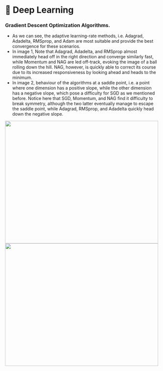 # 🧠 Deep Learning<br>

### Gradient Descent Optimization Algorithms.

* As we can see, the adaptive learning-rate methods, i.e. Adagrad, Adadelta, RMSprop, and Adam are most suitable and provide the best convergence for these scenarios.<br>
* In image 1, Note that Adagrad, Adadelta, and RMSprop almost immediately head off in the right direction and converge similarly fast, while Momentum and NAG are led off-track, evoking the image of a ball rolling down the hill. NAG, however, is quickly able to correct its course due to its increased responsiveness by looking ahead and heads to the minimum.<br>
* In image 2, behaviour of the algorithms at a saddle point, i.e. a point where one dimension has a positive slope, while the other dimension has a negative slope, which pose a difficulty for SGD as we mentioned before. Notice here that SGD, Momentum, and NAG find it difficulty to break symmetry, although the two latter eventually manage to escape the saddle point, while Adagrad, RMSprop, and Adadelta quickly head down the negative slope.


<p align="left">
  <kbd>
  <img width="500" height="400" src="https://ruder.io/content/images/2016/09/contours_evaluation_optimizers.gif">
    <img width="500" height="400" src="https://ruder.io/content/images/2016/09/saddle_point_evaluation_optimizers.gif">
  </kbd>  
</p>
